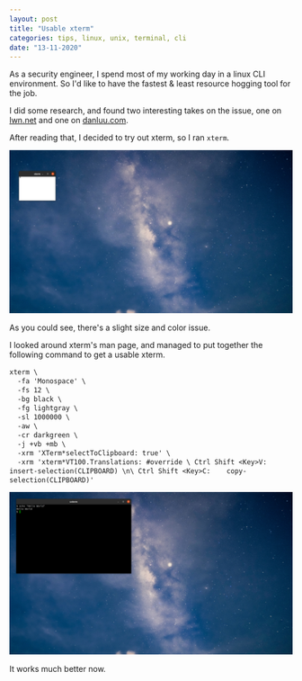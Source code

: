 ```yaml
---
layout: post
title: "Usable xterm"
categories: tips, linux, unix, terminal, cli
date: "13-11-2020"
---
```


As a security engineer, I spend most of my working day in a linux CLI environment. So I'd like to have the fastest & least resource hogging tool for the job.

I did some research, and found two interesting takes on the issue, one on [lwn.net](https://lwn.net/Articles/751763/) and one on [danluu.com](https://danluu.com/term-latency/).

After reading that, I decided to try out xterm, so I ran `xterm`.

![Too bright, too small](images/no_arg_xterm.png)

As you could see, there's a slight size and color issue.

I looked around xterm's man page, and managed to put together the following command to get a usable xterm.

```
xterm \
  -fa 'Monospace' \
  -fs 12 \
  -bg black \
  -fg lightgray \
  -sl 1000000 \
  -aw \
  -cr darkgreen \
  -j +vb +mb \
  -xrm 'XTerm*selectToClipboard: true' \
  -xrm 'xterm*VT100.Translations: #override \ Ctrl Shift <Key>V:    insert-selection(CLIPBOARD) \n\ Ctrl Shift <Key>C:    copy-selection(CLIPBOARD)'
```

![Just right](images/arg_xterm.png)

It works much better now.
